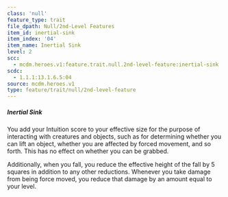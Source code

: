 ```yaml
---
class: 'null'
feature_type: trait
file_dpath: Null/2nd-Level Features
item_id: inertial-sink
item_index: '04'
item_name: Inertial Sink
level: 2
scc:
  - mcdm.heroes.v1:feature.trait.null.2nd-level-feature:inertial-sink
scdc:
  - 1.1.1:13.1.6.5:04
source: mcdm.heroes.v1
type: feature/trait/null/2nd-level-feature
---
```


##### Inertial Sink

You add your Intuition score to your effective size for the purpose of interacting with creatures and objects, such as for determining whether you can lift an object, whether you are affected by forced movement, and so forth. This has no effect on whether you can be grabbed.

Additionally, when you fall, you reduce the effective height of the fall by 5 squares in addition to any other reductions. Whenever you take damage from being force moved, you reduce that damage by an amount equal to your level.
